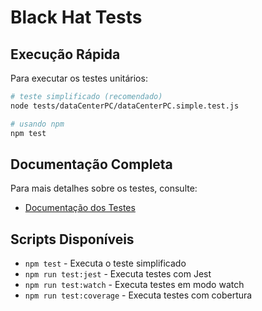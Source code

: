 # Black Hat Tests

## Execução Rápida

Para executar os testes unitários:

```bash
# teste simplificado (recomendado)
node tests/dataCenterPC/dataCenterPC.simple.test.js

# usando npm
npm test
```
## Documentação Completa

Para mais detalhes sobre os testes, consulte:
- [Documentação dos Testes](tests/README.md)

## Scripts Disponíveis

- `npm test` - Executa o teste simplificado
- `npm run test:jest` - Executa testes com Jest
- `npm run test:watch` - Executa testes em modo watch
- `npm run test:coverage` - Executa testes com cobertura